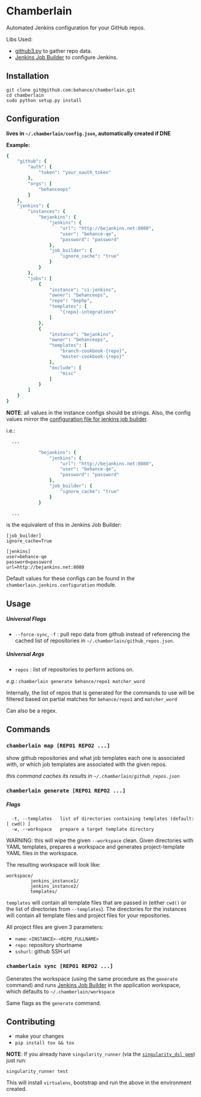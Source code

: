 Chamberlain
====

Automated Jenkins configuration for your GitHub repos.

Libs Used:

- [github3.py](https://github.com/sigmavirus24/github3.py) to gather repo data.
- [Jenkins Job Builder](https://github.com/openstack-infra/jenkins-job-builder) to configure Jenkins.

## Installation

```
git clone git@github.com:behance/chamberlain.git
cd chamberlain
sudo python setup.py install
```

## Configuration

**lives in `~/.chamberlain/config.json`, automatically created if DNE**

**Example:**

```ruby
{
    "github": {
        "auth": {
            "token": "your_oauth_token"
        },
        "orgs": [
            "behanceops"
        ]
    },
    "jenkins": {
        "instances": {
            "bejankins": {
                "jenkins": {
                    "url": "http://bejankins.net:8080",
                    "user": "behance-qe",
                    "password": "password"
                },
                "job_builder": {
                    "ignore_cache": "true"
                }
            }
        },
        "jobs": [
            {
                "instance": "ci-jenkins",
                "owner": "behanceops",
                "repo": "bephp",
                "templates": [
                    "{repo}-integrations"
                ]
            },
            {
                "instance": "bejankins",
                "owner": "behanceops",
                "templates": [
                    "branch-cookbook-{repo}",
                    "master-cookbook-{repo}"
                ],
                "exclude": [
                    "misc"
                ]
            }
        ]
    }
}
```

**NOTE**: all values in the instance configs should be strings. Also, the config values mirror the [configuration file for jenkins job builder](http://ci.openstack.org/jenkins-job-builder/installation.html#configuration-file).

i.e.:

```ruby
  ...

            "bejankins": {
                "jenkins": {
                    "url": "http://bejankins.net:8080",
                    "user": "behance-qe",
                    "password": "password"
                },
                "job_builder": {
                    "ignore_cache": "true"
                }
            }

  ...
```

is the equivalent of this in Jenkins Job Builder:

```
[job_builder]
ignore_cache=True

[jenkins]
user=behance-qe
password=password
url=http://bejankins.net:8080
```

Default values for these configs can be found in the `chamberlain.jenkins.configuration` module.

## Usage

##### Universal Flags
- `--force-sync`, `-f` : pull repo data from github instead of referencing the cached list of repositories in `~/.chamberlain/github_repos.json`.

##### Universal Args
- `repos` : list of repositories to perform actions on.

*e.g.*: `chamberlain generate behance/repo1 matcher_word`

Internally, the list of repos that is generated for the commands to use will be filtered based on partial matches for `behance/repo1` and `matcher_word`

Can also be a regex.

## Commands

### **`chamberlain map [REPO1 REPO2 ...]`**
show github repositories and what job templates each one is associated with, or which job templates are associated with the given repos.

*this command caches its results in `~/.chamberlain/github_repos.json`*

### **`chamberlain generate [REPO1 REPO2 ...]`**

##### Flags
```
  -t, --templates   list of directories containing templates (default: [ cwd() ]
  -w, --workspace   prepare a target template directory
```

WARNING: this will wipe the given `--workspace` clean.
Given directories with YAML templates, prepares a workspace and generates project-template YAML files in the workspace.

The resulting workspace will look like:
```
workspace/
         jenkins_instance1/
         jenkins_instance2/
         templates/
```

`templates` will contain all template files that are passed in (either `cwd()` or the list of directories from `--templates`). The directories for the instances will contain all template files and project files for your repositories.

All project files are given 3 parameters:
- `name`: `<INSTANCE>-<REPO_FULLNAME>`
- `repo`: repository shortname
- `sshurl`: github SSH url

### **`chamberlain sync [REPO1 REPO2 ...]`**
Generates the workspace (using the same procedure as the `generate` command) and runs [Jenkins Job Builder](https://github.com/openstack-infra/jenkins-job-builder) in the application workspace, which defaults to `~/.chamberlain/workspace`

Same flags as the `generate` command.

## Contributing
- make your changes
- `pip install tox && tox`

**NOTE**: If you already have `singularity_runner` (via the [`singularity_dsl gem`](https://github.com/behance/singularity_dsl)) just run:

```
singularity_runner test
```

This will install `virtualenv`, bootstrap and run the above in the environment created.
